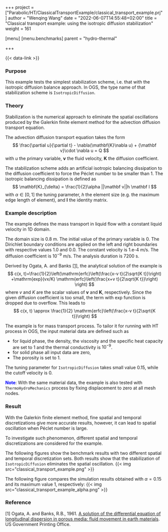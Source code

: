 +++
project = ["Parabolic/HT/ClassicalTransportExample/classical_transport_example.prj"]
author = "Wenqing Wang"
date = "2022-06-07T14:55:48+02:00"
title = "Classical transport example: using the isotropic diffusion stabilization"
weight = 161

[menu]
  [menu.benchmarks]
    parent = "hydro-thermal"

+++

{{< data-link >}}

### Purpose

This example tests the simplest stabilization scheme, i.e. that with the isotropic
 diffusion balance approach. In OGS, the type name of that stabilization scheme
 is `IsotropicDiffusion`.

### Theory

Stabilization is the numerical approach to eliminate the spatial oscillations produced by
the Galerkin finite element method for the advection diffusion transport equation.

The advection diffusion transport equation takes the form
$$
  \frac{\partial u}{\partial t} - \nabla(\mathbf{K}\nabla u)
       + {\mathbf v}\cdot \nabla u  = Q
$$
with $u$ the primary variable, $\mathbf v$ the fluid velocity,
   $\mathbf{K}$ the diffusion coefficient.

The stabilization scheme adds
an artificial isotropic balancing dissipation to the diffusion
   coefficient to force the Péclet number to be smaller than 1.
   The isotropic balancing dissipation is defined as
   $$
        \mathbf{K}_{\delta} = \frac{1}{2}\alpha ||\mathbf v||h \mathbf I
   $$
   with $\alpha \in [0,1]$ the tuning parameter, $h$ the element
   size (e.g. the maximum edge length of element), and $\mathbf I$ the identity
   matrix.

### Example description

The example defines the mass transport in liquid flow with a constant liquid velocity in 1D domain.

The domain size is 0.8 m. The initial value of the primary variable is 0.
The Dirichlet boundary
 conditions are applied on the left and right boundaries with respective values 1.0 and 0.0.
 The constant velocity is 1.e-4 m/s. The diffusion coefficient is
 $10^{-9}$ m/s. The analysis duration is 7200 s.

Derived by Ogata, A. and Banks [[1]](#1), the analytical solution of the example is
$$
c(x, t)=\frac{1}{2}\left(\mathrm{erfc}\left(\frac{x-v t}{2\sqrt{K t}}\right)
   +\mathrm{exp}(vx/K)
 \mathrm{erfc}\left(\frac{x+v t}{2\sqrt{K t}}\right) \right)
$$
where $v$ and $K$ are the scalar values of $\mathbf v$ and $\mathbf K$, respectively.
Since the given diffusion coefficient is too small, the term with $\mathrm {exp}$
function is dropped due to overflow. This leads to
$$
c(x, t) \approx \frac{1}{2} \mathrm{erfc}\left(\frac{x-v t}{2\sqrt{K t}}\right)
$$

The example is for mass transport process. To tailor it for running with HT process in OGS,
 the input material data are defined such as

* for liquid phase, the density, the viscosity and
the specific heat capacity are set to 1 and the thermal conductivity
  is $10^{-9}$.
* for solid phase all input data are zero,
* The porosity is set to 1.

The tuning parameter for `IsotropicDiffusion` takes small value 0.15, while the
 cutoff velocity is 0.

 <span style="color:blue">**Note**</span>: With the same material data, the example is
 also tested with `ThermoHydroMechanics` process by fixing displacement to zero
 at all mesh nodes.

### Result

With the Galerkin finite element method, fine spatial and temporal discretizations
 give more accurate results, however, it can lead to spatial oscillation when
Péclet number is large.

To investigate such phenomenon, different spatial and temporal discretizations are
 considered for the example.

The following figures show the benchmark results with two different spatial and temporal
 discretization sets. Both results show that the stabilization of `IsotropicDiffusion`
 eliminates the spatial oscillation.
{{< img src="classical_transport_example.png" >}}

The following figure compares the simulation results obtained  with $\alpha=0.15$ and its maximum value 1,
 respectively:
{{< img src="classical_transport_example_alpha.png" >}}

### Reference

<a id="1">[1]</a>
Ogata, A. and Banks, R.B., 1961.
[A solution of the differential equation of longitudinal dispersion in porous
 media: fluid movement in earth materials](https://pubs.usgs.gov/pp/0411a/report.pdf).
 US Government Printing Office.
